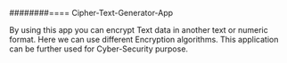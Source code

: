 ########==== Cipher-Text-Generator-App

By using this app you can encrypt Text data in another text or numeric format.
Here we can use different Encryption algorithms.
This application can be further used for Cyber-Security purpose.